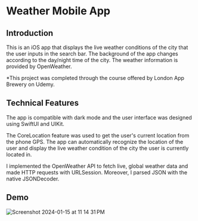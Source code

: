 # Weather Mobile App

## Introduction

This is an iOS app that displays the live weather conditions of the city that the user inputs in the search bar. The background of the app changes according to the day/night time of the city. The weather information is provided by OpenWeather.

*This project was completed through the course offered by London App Brewery on Udemy.

## Technical Features

The app is compatible with dark mode and the user interface was designed using SwiftUI and UIKit. 

The CoreLocation feature was used to get the user's current location from the phone GPS. The app can automatically recognize the location of the user and display the live weather condition of the city the user is currently located in. 

I implemented the OpenWeather API to fetch live, global weather data and made HTTP requests with URLSession. Moreover, I parsed JSON with the native JSONDecoder.

## Demo

![Screenshot 2024-01-15 at 11 14 31 PM](https://github.com/nrheo/project-weatherapp/assets/154557592/e7c6d548-621b-4cfa-871e-7bf56c17fdd7)




